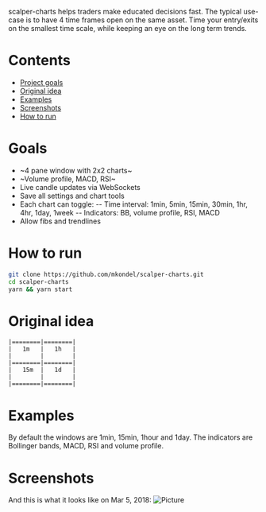 scalper-charts helps traders make educated decisions fast. The typical use-case is to have 4 time frames open on the same asset. Time your entry/exits on the smallest time scale, while keeping an eye on the long term trends.

# Contents
* [Project goals](#goals)
* [Original idea](#idea)
* [Examples](#examples)
* [Screenshots](#pics)
* [How to run](#how)

# <a name="goals"></a>Goals
- ~4 pane window with 2x2 charts~
- ~Volume profile, MACD, RSI~
- Live candle updates via WebSockets
- Save all settings and chart tools
- Each chart can toggle:
 -- Time interval: 1min, 5min, 15min, 30min, 1hr, 4hr, 1day, 1week
 -- Indicators: BB, volume profile, RSI, MACD
- Allow fibs and trendlines

# <a name="how"></a>How to run
```bash
git clone https://github.com/mkondel/scalper-charts.git
cd scalper-charts
yarn && yarn start
```

# <a name="idea"></a>Original idea

```
|========|========|
|   1m   |   1h   |
|        |        |
|========|========|
|   15m  |   1d   |
|        |        |
|========|========|
```

# <a name="examples"></a>Examples
By default the windows are 1min, 15min, 1hour and 1day. The indicators are Bollinger bands, MACD, RSI and volume profile.

# <a name="pics"></a>Screenshots
And this is what it looks like on Mar 5, 2018:
![Picture](https://user-images.githubusercontent.com/3288757/37013145-67d9b83a-20c6-11e8-94d0-2dba51cb5856.png)